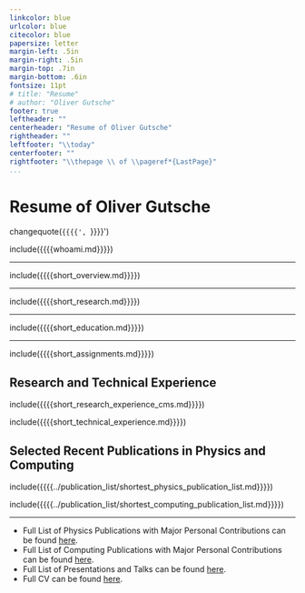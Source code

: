 ```yaml
---
linkcolor: blue
urlcolor: blue
citecolor: blue
papersize: letter
margin-left: .5in
margin-right: .5in
margin-top: .7in
margin-bottom: .6in
fontsize: 11pt
# title: "Resume"
# author: "Oliver Gutsche"
footer: true
leftheader: ""
centerheader: "Resume of Oliver Gutsche"
rightheader: ""
leftfooter: "\\today"
centerfooter: ""
rightfooter: "\\thepage \\ of \\pageref*{LastPage}"
...
```


# Resume of Oliver Gutsche

changequote(`{{{{', `}}}}')

include({{{{whoami.md}}}})

-------------------

include({{{{short_overview.md}}}})

-------------------

include({{{{short_research.md}}}})

-------------------

include({{{{short_education.md}}}})

-------------------

include({{{{short_assignments.md}}}})

<!-- \newpage -->

## Research and Technical Experience

include({{{{short_research_experience_cms.md}}}})

include({{{{short_technical_experience.md}}}})

## Selected Recent Publications in Physics and Computing

include({{{{../publication_list/shortest_physics_publication_list.md}}}})

include({{{{../publication_list/shortest_computing_publication_list.md}}}})

----------

* Full List of Physics Publications with Major Personal Contributions can be found [here](https://github.com/gutsche/ForThePublic/raw/master/publication_list/physics_publication_list.pdf).
* Full List of Computing Publications with Major Personal Contributions can be found [here](https://github.com/gutsche/ForThePublic/raw/master/publication_list/computing_publication_list.pdf).
* Full List of Presentations and Talks can be found [here](https://github.com/gutsche/ForThePublic/raw/master/talk_list/talk_list.pdf).
* Full CV can be found [here](https://github.com/gutsche/ForThePublic/raw/master/cv/cv.pdf).
